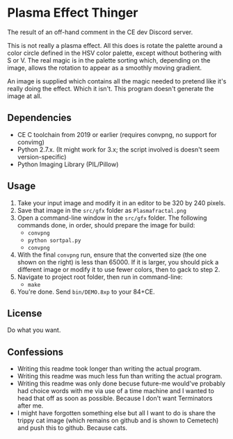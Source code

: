 Plasma Effect Thinger
=====================

The result of an off-hand comment in the CE dev Discord server.

This is not really a plasma effect. All this does is rotate the palette around
a color circle defined in the HSV color palette, except without bothering
with S or V. The real magic is in the palette sorting which, depending
on the image, allows the rotation to appear as a smoothly moving gradient.

An image is supplied which contains all the magic needed to pretend like
it's really doing the effect. Which it isn't. This program doesn't generate
the image at all.

Dependencies
------------

*	CE C toolchain from 2019 or earlier (requires convpng, no support for convimg)
*	Python 2.7.x. (It might work for 3.x; the script involved is doesn't seem version-specific)
*	Python Imaging Library (PIL/Pillow)

Usage
-----

1.	Take your input image and modify it in an editor to be 320 by 240 pixels.
2.	Save that image in the `src/gfx` folder as `Plasmafractal.png`
3.	Open a command-line window in the `src/gfx` folder. The following commands
	done, in order, should prepare the image for build:
	*	`convpng`
	*	`python sortpal.py`
	*	`convpng`
4.	With the final `convpng` run, ensure that the converted size (the one shown
	on the right) is less than 65000. If it is larger, you should pick a 
	different image or modify it to use fewer colors, then to gack to step 2.
5.	Navigate to project root folder, then run in command-line:
	*	`make`
6.	You're done. Send `bin/DEMO.8xp` to your 84+CE.

License
-------

Do what you want.


Confessions
-----------

*	Writing this readme took longer than writing the actual program.
*	Writing this readme was much less fun than writing the actual program.
*	Writing this readme was only done becuse future-me would've probably had
	choice words with me via use of a time machine and I wanted to head that off
	as soon as possible. Because I don't want Terminators after me.
*	I might have forgotten something else but all I want to do is share the
	trippy cat image (which remains on github and is shown to Cemetech)
	and push this to github. Because cats.




